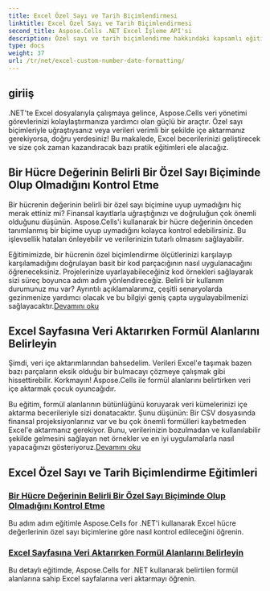 ```yaml
---
title: Excel Özel Sayı ve Tarih Biçimlendirmesi
linktitle: Excel Özel Sayı ve Tarih Biçimlendirmesi
second_title: Aspose.Cells .NET Excel İşleme API'si
description: Özel sayı ve tarih biçimlendirme hakkındaki kapsamlı eğitimlerimizle Aspose.Cells for .NET'i nasıl kullanacağınızı öğrenin. Excel becerilerinizi optimize edin.
type: docs
weight: 37
url: /tr/net/excel-custom-number-date-formatting/
---
```

## giriiş

.NET'te Excel dosyalarıyla çalışmaya gelince, Aspose.Cells veri yönetimi görevlerinizi kolaylaştırmanıza yardımcı olan güçlü bir araçtır. Özel sayı biçimleriyle uğraştıysanız veya verileri verimli bir şekilde içe aktarmanız gerekiyorsa, doğru yerdesiniz! Bu makalede, Excel becerilerinizi geliştirecek ve size çok zaman kazandıracak bazı pratik eğitimleri ele alacağız.

## Bir Hücre Değerinin Belirli Bir Özel Sayı Biçiminde Olup Olmadığını Kontrol Etme

Bir hücrenin değerinin belirli bir özel sayı biçimine uyup uymadığını hiç merak ettiniz mi? Finansal kayıtlarla uğraştığınızı ve doğruluğun çok önemli olduğunu düşünün. Aspose.Cells'i kullanarak bir hücre değerinin önceden tanımlanmış bir biçime uyup uymadığını kolayca kontrol edebilirsiniz. Bu işlevsellik hataları önleyebilir ve verilerinizin tutarlı olmasını sağlayabilir. 

Eğitimimizde, bir hücrenin özel biçimlendirme ölçütlerinizi karşılayıp karşılamadığını doğrulayan basit bir kod parçacığının nasıl uygulanacağını öğreneceksiniz. Projelerinize uyarlayabileceğiniz kod örnekleri sağlayarak sizi süreç boyunca adım adım yönlendireceğiz. Belirli bir kullanım durumunuz mu var? Ayrıntılı açıklamalarımız, çeşitli senaryolarda gezinmenize yardımcı olacak ve bu bilgiyi geniş çapta uygulayabilmenizi sağlayacaktır.[Devamını oku](./check-if-a-cell-value-is-in-a-specific-custom-number-format/)

## Excel Sayfasına Veri Aktarırken Formül Alanlarını Belirleyin

Şimdi, veri içe aktarımlarından bahsedelim. Verileri Excel'e taşımak bazen bazı parçaların eksik olduğu bir bulmacayı çözmeye çalışmak gibi hissettirebilir. Korkmayın! Aspose.Cells ile formül alanlarını belirtirken veri içe aktarmak çocuk oyuncağıdır.

Bu eğitim, formül alanlarının bütünlüğünü koruyarak veri kümelerinizi içe aktarma becerileriyle sizi donatacaktır. Şunu düşünün: Bir CSV dosyasında finansal projeksiyonlarınız var ve bu çok önemli formülleri kaybetmeden Excel'e aktarmanız gerekiyor. Bunu, verilerinizin bozulmadan ve kullanılabilir şekilde gelmesini sağlayan net örnekler ve en iyi uygulamalarla nasıl yapacağınızı gösteriyoruz.[Devamını oku](./specify-formula-fields-while-importing-data-to-worksheet-in-excel/)

## Excel Özel Sayı ve Tarih Biçimlendirme Eğitimleri
### [Bir Hücre Değerinin Belirli Bir Özel Sayı Biçiminde Olup Olmadığını Kontrol Etme](./check-if-a-cell-value-is-in-a-specific-custom-number-format/)
Bu adım adım eğitimle Aspose.Cells for .NET'i kullanarak Excel hücre değerlerinin özel sayı biçimlerine göre nasıl kontrol edileceğini öğrenin.
### [Excel Sayfasına Veri Aktarırken Formül Alanlarını Belirleyin](./specify-formula-fields-while-importing-data-to-worksheet-in-excel/)
Bu detaylı eğitimde, Aspose.Cells for .NET kullanarak belirtilen formül alanlarına sahip Excel sayfalarına veri aktarmayı öğrenin.